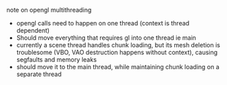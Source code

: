 note on opengl multithreading

- opengl calls need to happen on one thread (context is thread dependent)
- Should move everything that requires gl into one thread ie main
- currently a scene thread handles chunk loading, but its mesh deletion is troublesome (VBO, VAO destruction happens without context), causing segfaults and memory leaks
- should move it to the main thread, while maintaining chunk loading on a separate thread